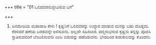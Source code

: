 +++
title = "01 ಒಲಿದವರನುಜ್ಜೀವಿಸುವ ಬಗೆ"

+++
1. ಜನಮೇಜಯ ಮಹಾರಾಜ ಕೇಳು ! ಕೃಷ್ಣನಿಗೆ ಒಲಿದವರನ್ನು ಉದ್ಧಾರ ಮಾಡುವ ಮನಸ್ಸು ಬಹು ದೊಡ್ಡದು. ಕೆರಳಿದರೆ ಹಣೆಯ ಬರಹವನ್ನೇ ಅಳಿಸುವನು. ಅಲ್ಲದೇ ಸಹಿಸಲಾರ. ಪದ್ಮನಾಭನಾದ ಕೃಷ್ಣನು ತನ್ನನ್ನು ಪೂಜಿಸಿ ಸ್ತುತಿಸುವವರಿಗೆ ಬೆಂಬಲಿಸುವನು ಎಂಬ ಬಿರುದನ್ನು ಪಡೆದಿರುವನು. ಭೇದದಿಂದ ಕುರುಕುಲವನ್ನು ಕೊಂದನು.